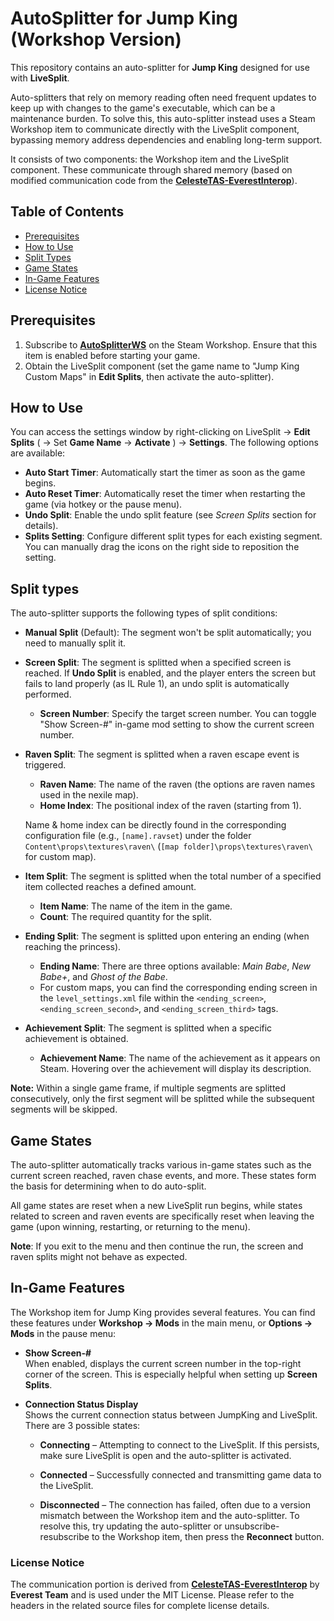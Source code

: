 # AutoSplitter for Jump King (Workshop Version)

This repository contains an auto-splitter for **Jump King** designed for use with **LiveSplit**.

Auto-splitters that rely on memory reading often need frequent updates to keep up with changes to the game's executable, which can be a maintenance burden. To solve this, this auto-splitter instead uses a Steam Workshop item to communicate directly with the LiveSplit component, bypassing memory address dependencies and enabling long-term support.

It consists of two components: the Workshop item and the LiveSplit component. These communicate through shared memory (based on modified communication code from the [**CelesteTAS-EverestInterop**](https://github.com/EverestAPI/CelesteTAS-EverestInterop)).

## Table of Contents

- [Prerequisites](#prerequisites)
- [How to Use](#how-to-use)
- [Split Types](#split-types)
- [Game States](#game-states)
- [In-Game Features](#in-game-features)
- [License Notice](#license-notice)

## Prerequisites

1. Subscribe to **[AutoSplitterWS](https://steamcommunity.com/sharedfiles/filedetails/?id=3446413963)** on the Steam Workshop. Ensure that this item is enabled before starting your game.
2. Obtain the LiveSplit component (set the game name to "Jump King Custom Maps" in **Edit Splits**, then activate the auto-splitter).

## How to Use

You can access the settings window by right-clicking on LiveSplit → **Edit Splits** ( → Set **Game Name** → **Activate** ) → **Settings**. The following options are available:

- **Auto Start Timer**: Automatically start the timer as soon as the game begins.
- **Auto Reset Timer**: Automatically reset the timer when restarting the game (via hotkey or the pause menu).
- **Undo Split**: Enable the undo split feature (see *Screen Splits* section for details).
- **Splits Setting**: Configure different split types for each existing segment. You can manually drag the icons on the right side to reposition the setting.

## Split types

The auto-splitter supports the following types of split conditions:

- **Manual Split** (Default): The segment won't be split automatically; you need to manually split it.

- **Screen Split**: The segment is splitted when a specified screen is reached. If **Undo Split** is enabled, and the player enters the screen but fails to land properly (as IL Rule 1), an undo split is automatically performed.

  - **Screen Number**: Specify the target screen number. You can toggle "Show Screen-#" in-game mod setting to show the current screen number.

- **Raven Split**: The segment is splitted when a raven escape event is triggered.

  - **Raven Name**: The name of the raven (the options are raven names used in the nexile map).
  - **Home Index**: The positional index of the raven (starting from 1).

  Name & home index can be directly found in the corresponding configuration file (e.g., `[name].ravset`) under the folder `Content\props\textures\raven\` (`[map folder]\props\textures\raven\` for custom map).

- **Item Split**: The segment is splitted when the total number of a specified item collected reaches a defined amount.

  - **Item Name**: The name of the item in the game.
  - **Count**: The required quantity for the split.

- **Ending Split**: The segment is splitted upon entering an ending (when reaching the princess).

  - **Ending Name**: There are three options available: *Main Babe*, *New Babe+*, and *Ghost of the Babe*.
  - For custom maps, you can find the corresponding ending screen in the `level_settings.xml` file within the `<ending_screen>`, `<ending_screen_second>`, and `<ending_screen_third>` tags.

- **Achievement Split**: The segment is splitted when a specific achievement is obtained.

  - **Achievement Name**: The name of the achievement as it appears on Steam. Hovering over the achievement will display its description.

**Note:** Within a single game frame, if multiple segments are splitted consecutively, only the first segment will be splitted while the subsequent segments will be skipped.

## Game States

The auto-splitter automatically tracks various in-game states such as the current screen reached, raven chase events, and more. These states form the basis for determining when to do auto-split. 

All game states are reset when a new LiveSplit run begins, while states related to screen and raven events are specifically reset when leaving the game (upon winning, restarting, or returning to the menu).

**Note**: If you exit to the menu and then continue the run, the screen and raven splits might not behave as expected.

## In-Game Features

The Workshop item for Jump King provides several features. You can find these features under **Workshop → Mods** in the main menu, or **Options → Mods** in the pause menu:

- **Show Screen-#**  
   When enabled, displays the current screen number in the top-right corner of the screen. This is especially helpful when setting up **Screen Splits**.

- **Connection Status Display**  
   Shows the current connection status between JumpKing and LiveSplit. There are 3 possible states:

   - **Connecting** – Attempting to connect to the LiveSplit. If this persists, make sure LiveSplit is open and the auto-splitter is activated.
   
   - **Connected** – Successfully connected and transmitting game data to the LiveSplit.
   
   - **Disconnected** – The connection has failed, often due to a version mismatch between the Workshop item and the auto-splitter. To resolve this, try updating the auto-splitter or unsubscribe-resubscribe to the Workshop item, then press the **Reconnect** button.

### License Notice

The communication portion is derived from [**CelesteTAS-EverestInterop**](https://github.com/EverestAPI/CelesteTAS-EverestInterop) by **Everest Team** and is used under the MIT License. Please refer to the headers in the related source files for complete license details.
